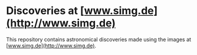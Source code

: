 # Discoveries at [www.simg.de](http://www.simg.de)

This repository contains astronomical discoveries made using the images at [www.simg.de](http://www.simg.de).
